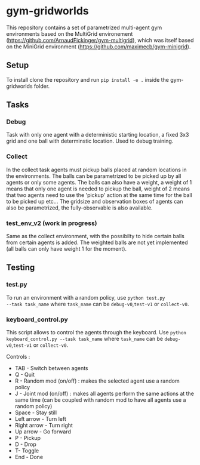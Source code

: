 # gym-gridworlds

This repository contains a set of parametrized multi-agent gym environments based on the MultiGrid environement (https://github.com/ArnaudFickinger/gym-multigrid), which was itself based on the MiniGrid environment (https://github.com/maximecb/gym-minigrid).

## Setup

To install clone the repository and run <code>pip install -e .</code> inside the gym-gridworlds folder. 

## Tasks 

### Debug

Task with only one agent with a deterministic starting location, a fixed 3x3 grid and one ball with determinstic location. Used to debug training. 

### Collect 

In the collect task agents must pickup balls placed at random locations in the environments. The balls can be parametrized to be picked up by all agents or only some agents. The balls can also have a weight, a weight of 1 means that only one agent is needed to pickup the ball, weight of 2 means that two agents need to use the 'pickup' action at the same time for the ball to be picked up etc... The gridsize and observation boxes of agents can also be parametrized, the fully-observable is also available. 

### test_env_v2 (work in progress)

Same as the collect environment, with the possibilty to hide certain balls from certain agents is added. The weighted balls are not yet implemented (all balls can only have weight 1 for the moment). 

## Testing

### test.py

To run an environment with a random policy, use <code>python test.py --task task_name</code> where <code>task_name</code> can be <code>debug-v0</code>,<code>test-v1</code> or <code>collect-v0</code>. 

### keyboard_control.py

This script allows to control the agents through the keyboard. Use <code>python keyboard_control.py --task task_name</code> where <code>task_name</code> can be <code>debug-v0</code>,<code>test-v1</code> or <code>collect-v0</code>. 


Controls :<br /> 

<ul>
  <li>TAB - Switch between agents</li>
  <li>Q - Quit</li>
  <li>R - Random mod (on/off) : makes the selected agent use a random policy</li>
  <li>J - Joint mod (on/off) : makes all agents perform the same actions at the same time (can be coupled with random mod to have all agents use a random policy)</li>
  <li>Space - Stay still</li>
  <li>Left arrow - Turn left</li>
  <li>Right arrow - Turn right</li>
  <li>Up arrow - Go forward</li>
  <li>P - Pickup</li>
  <li>D - Drop</li>
  <li>T- Toggle</li>
  <li>End - Done </li>
</ul>
